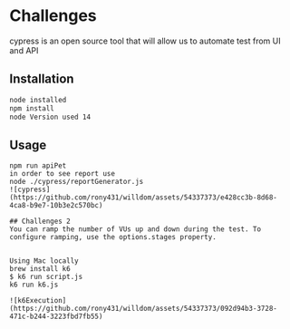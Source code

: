 # Challenges

cypress is an open source tool that will allow us to automate test from UI and API

## Installation


```bash
node installed
npm install
node Version used 14

```

## Usage

```Execution you can run on headless
npm run apiPet 
in order to see report use
node ./cypress/reportGenerator.js
![cypress](https://github.com/rony431/willdom/assets/54337373/e428cc3b-8d68-4ca8-b9e7-10b3e2c570bc)

## Challenges 2
You can ramp the number of VUs up and down during the test. To configure ramping, use the options.stages property.


Using Mac locally
brew install k6
$ k6 run script.js
k6 run k6.js

![k6Execution](https://github.com/rony431/willdom/assets/54337373/092d94b3-3728-471c-b244-3223fbd7fb55)
